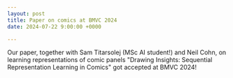 ```yaml
---
layout: post
title: Paper on comics at BMVC 2024
date: 2024-07-22 9:00:00 +0000

---
```


Our paper, together with Sam Titarsolej (MSc AI student!) and Neil Cohn, on learning representations of comic panels "Drawing Insights: Sequential Representation Learning in Comics" got accepted at BMVC 2024!